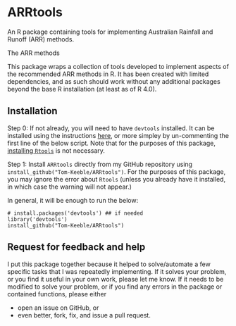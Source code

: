 # ARRtools
An R package containing tools for implementing Australian Rainfall and Runoff (ARR) methods.

The ARR methods 

This package wraps a collection of tools developed to implement aspects of the recommended ARR methods in R.
It has been created with limited dependencies, and as such should work without any additional packages beyond the base R installation (at least as of R 4.0).

## Installation

Step 0: If not already, you will need to have `devtools` installed. It can be installed using the instructions [here](http://www.rstudio.com/products/rpackages/devtools/), or more simpley by un-commenting the first line of the below script. Note that for the purposes of this package, [installing `Rtools`](https://cran.r-project.org/bin/windows/Rtools/) is not necessary. 

Step 1: Install `ARRtools` directly from my GitHub repository using `install_github("Tom-Keeble/ARRtools")`. For the purposes of this package, you may ignore the error about `Rtools` (unless you already have it installed, in which case the warning will not appear.)

In general, it will be enough to run the below:

    # install.packages('devtools') ## if needed
    library('devtools')
    install_github("Tom-Keeble/ARRtools")
    

## Request for feedback and help

I put this package together because it helped to solve/automate a few specific tasks that I was repeatedly implementing. If it solves your problem, or you find it useful in your own work, please let me know. If it needs to be modified to solve your problem, or if you find any errors in the package or contained functions, please either 

  * open an issue on GitHub, or 
  * even better, fork, fix, and issue a pull request.
